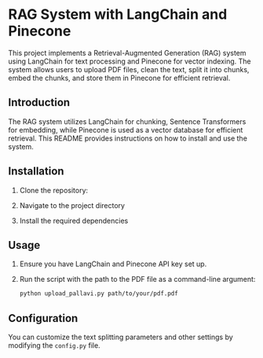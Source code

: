 # RAG System with LangChain and Pinecone

This project implements a Retrieval-Augmented Generation (RAG) system using LangChain for text processing and Pinecone for vector indexing. The system allows users to upload PDF files, clean the text, split it into chunks, embed the chunks, and store them in Pinecone for efficient retrieval.

## Introduction

The RAG system utilizes LangChain for chunking, Sentence Transformers for embedding, while Pinecone is used as a vector database for efficient retrieval. This README provides instructions on how to install and use the system.

## Installation

1. Clone the repository:

2. Navigate to the project directory

3. Install the required dependencies


## Usage

1. Ensure you have LangChain and Pinecone API key set up. 
2. Run the script with the path to the PDF file as a command-line argument:

    ```bash
    python upload_pallavi.py path/to/your/pdf.pdf
    ```

## Configuration

You can customize the text splitting parameters and other settings by modifying the `config.py` file.

